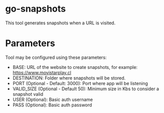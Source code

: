# go-snapshots

This tool generates snapshots when a URL is visited.

# Parameters

Tool may be configured using these parameters:

- BASE: URL of the website to create snapshots, for example: https://www.movistarplay.cl
- DESTINATION: Folder where snapshots will be stored.
- PORT (Optional - Default: 3000): Port where app will be listening
- VALID_SIZE (Optional - Default 50): Minimum size in Kbs to consider a snapshot valid
- USER (Optional): Basic auth username
- PASS (Optional): Basic auth password
